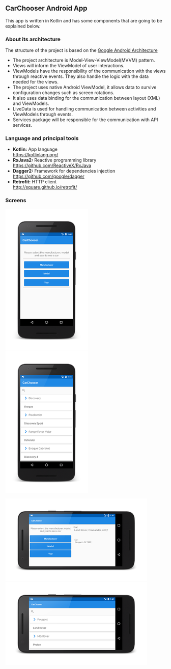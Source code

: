 ## CarChooser Android App
 
This app is written in Kotlin and has some components that are going to be explained below.

### About its architecture 

The structure of the project is based on the [Google Android Architecture](https://developer.android.com/topic/libraries/architecture/index.html)

* The project architecture is Model-View-ViewModel(MVVM) pattern.
* Views will inform the ViewModel of user interactions.
* ViewModels have the responsibility of the communication with the views through reactive events. They also handle the logic with the data needed for the views.
* The project uses native Android ViewModel, it allows data to survive configuration changes such as screen rotations.
* It also uses data binding for the communication between layout (XML) and ViewModels.
* LiveData is used for handling communication between activities and ViewModels through events. 
* Services package will be responsible for the communication with API services.

### Language and principal tools

* __Kotlin:__  App language  
https://kotlinlang.org/
* __RxJava2:__  Reactive programming library  
https://github.com/ReactiveX/RxJava
* __Dagger2:__  Framework for dependencies injection  
https://github.com/google/dagger
* __Retrofit:__  HTTP client   
http://square.github.io/retrofit/

### Screens

![Screen One](images/ScreenOne.png)
![Screen Two](images/ScreenThree.png)

![Screen Two](images/ScreenTwo.png)
![Screen Two](images/ScreenFour.png)
